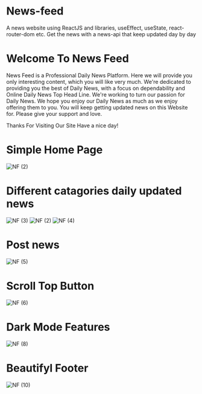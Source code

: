 # News-feed
A news website using ReactJS and libraries, useEffect, useState, react-router-dom etc.
Get the news with a news-api that keep updated day by day

# Welcome To News Feed
News Feed is a Professional Daily News Platform. Here we will provide you only interesting content, which you will like very much. We're dedicated to providing you the best of Daily News, with a focus on dependability and Online Daily News Top Head Line. We're working to turn our passion for Daily News. We hope you enjoy our Daily News as much as we enjoy offering them to you.
You will keep getting updated news on this Website for. Please give your support and love.

Thanks For Visiting Our Site
    Have a nice day!
    
# Simple Home Page
![NF (2)](https://user-images.githubusercontent.com/91892524/226099305-90971a52-745d-4f3a-a04d-986bc0d8b58b.png)

# Different catagories daily updated news
![NF (3)](https://user-images.githubusercontent.com/91892524/226099328-7eb9b150-bb25-4c03-b5c2-21fd4eadeaa1.png)
![NF (2)](https://user-images.githubusercontent.com/91892524/226099334-e9b081f9-bc4c-4ad1-9723-49d178761c99.png)
![NF (4)](https://user-images.githubusercontent.com/91892524/226099339-a8a1521c-db67-439c-94db-d895ebe3b691.png)

# Post news
![NF (5)](https://user-images.githubusercontent.com/91892524/226099341-2b46316f-1155-48ad-87dd-24fd0c3597be.png)

# Scroll Top Button
![NF (6)](https://user-images.githubusercontent.com/91892524/226099344-a4d26d3b-3413-4a12-aac2-d74fe6be6e31.png)

# Dark Mode Features
![NF (8)](https://user-images.githubusercontent.com/91892524/226099348-e41ee4f9-e883-44eb-94e6-9acda48070d2.png)

# Beautifyl Footer
![NF (10)](https://user-images.githubusercontent.com/91892524/226099354-85c863bf-cf8c-46dc-998d-c6d3bd9634f7.png)
